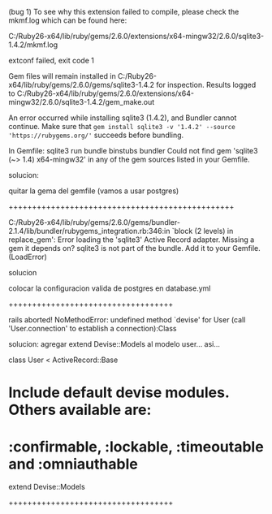 
(bug 1)
To see why this extension failed to compile, please check the mkmf.log which can
be found here:

C:/Ruby26-x64/lib/ruby/gems/2.6.0/extensions/x64-mingw32/2.6.0/sqlite3-1.4.2/mkmf.log

extconf failed, exit code 1

Gem files will remain installed in
C:/Ruby26-x64/lib/ruby/gems/2.6.0/gems/sqlite3-1.4.2 for inspection.
Results logged to
C:/Ruby26-x64/lib/ruby/gems/2.6.0/extensions/x64-mingw32/2.6.0/sqlite3-1.4.2/gem_make.out

An error occurred while installing sqlite3 (1.4.2), and Bundler cannot continue.
Make sure that `gem install sqlite3 -v '1.4.2' --source 'https://rubygems.org/'`
succeeds before bundling.

In Gemfile:
  sqlite3
         run  bundle binstubs bundler
Could not find gem 'sqlite3 (~> 1.4) x64-mingw32' in any of the gem sources
listed in your Gemfile.

solucion:

quitar la gema del gemfile (vamos a usar postgres)

++++++++++++++++++++++++++++++++++++++++++++++++

C:/Ruby26-x64/lib/ruby/gems/2.6.0/gems/bundler-2.1.4/lib/bundler/rubygems_integration.rb:346:in `block (2 levels) in replace_gem': Error loading the 'sqlite3' Active Record adapter. Missing a gem it depends on? sqlite3 is not part of the bundle. Add it to your Gemfile. (LoadError)
 

 solucion

 colocar la configuracion valida de postgres
 en database.yml

 +++++++++++++++++++++++++++++++++++

 rails aborted!
NoMethodError: undefined method `devise' for User (call 'User.connection' to establish a connection):Class

solucion:
 agregar   extend Devise::Models al modelo user... asi...

class User < ActiveRecord::Base
  # Include default devise modules. Others available are:
  # :confirmable, :lockable, :timeoutable and :omniauthable
  extend Devise::Models

  +++++++++++++++++++++++++++++++++++


